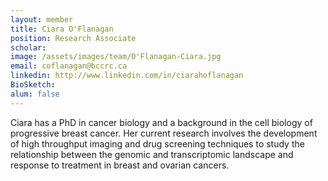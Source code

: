 ```yaml
---
layout: member
title: Ciara O'Flanagan
position: Research Associate
scholar: 
image: /assets/images/team/O'Flanagan-Ciara.jpg
email: coflanagan@bccrc.ca 
linkedin: http://www.linkedin.com/in/ciarahoflanagan
BioSketch: 
alum: false
---
```


Ciara has a PhD in cancer biology and a background in the cell biology of progressive breast cancer. Her current research involves the development of high throughput imaging and drug screening techniques to study the relationship between the genomic and transcriptomic landscape and response to treatment in breast and ovarian cancers.
